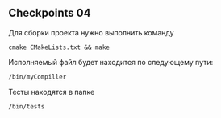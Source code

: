 Checkpoints 04
----

Для сборки проекта нужно выполнить команду

`cmake CMakeLists.txt && make`

Исполняемый файл будет находится по следующему пути:

`/bin/myCompiller`

Тесты находятся в папке 

`/bin/tests`
